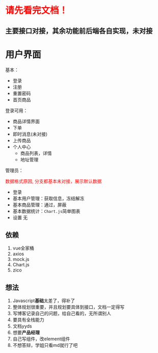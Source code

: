 # <p style="color:red">请先看完文档！</p>

## 主要接口对接，其余功能前后端各自实现，未对接

# 用户界面

基本：

+ 登录
+ 注册  
+ 重置密码
+ 首页商品  

登录可用：
+ 商品详情界面
+ 下单
+ 即时消息(未对接)
+ 上传商品
+ 个人中心
    + 商品列表，详情
    + 地址管理

管理员：<p style="color:red">数据格式原因, 分支都基本未对接，展示默认数据</p>

+ 登录
+ 基本用户管理：获取信息，冻结解冻
+ 基本商品管理：通过，屏蔽
+ 基本数据统计：`Chart.js`简单图表
+ 设置 无

## 依赖

1. vue全家桶
2. axios
3. mock.js
4. Chart.js
5. zico

## 想法

1. Javascript<b>基础</b>太差了，得补了
2. 整体规划很重要，并且规划要具体到接口，文档一定得写
3. 写博客记录自己的问题，给自己看的，无所谓别人
4. 要具有全栈能力
5. 文档yyds
6. 想要<b>产品经理</b>
8. 自己写组件，改element组件
7. 不想答辩，学姐只看md就行了吧